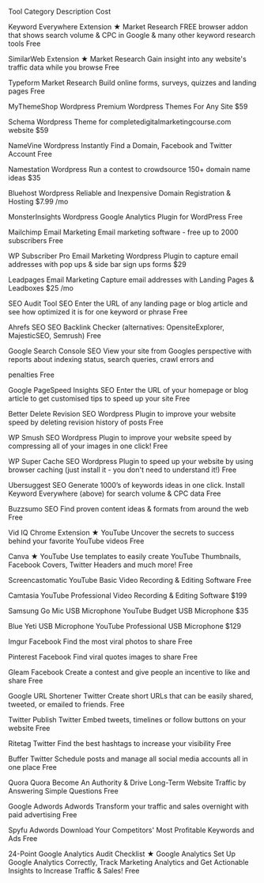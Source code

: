 Tool	Category	Description	Cost

Keyword Everywhere Extension ★	Market Research	FREE browser addon that shows search volume & CPC in Google & many other keyword research tools	Free 

SimilarWeb Extension ★ 	Market Research	Gain insight into any website's traffic data while you browse	Free

Typeform	Market Research	Build online forms, surveys, quizzes and landing pages	Free 

MyThemeShop	Wordpress	Premium Wordpress Themes For Any Site	$59

Schema	Wordpress	Theme for completedigitalmarketingcourse.com website	$59

NameVine	Wordpress	Instantly Find a Domain, Facebook and Twitter Account	Free 

Namestation	Wordpress	Run a contest to crowdsource 150+ domain name ideas 	$35

Bluehost	Wordpress	Reliable and Inexpensive Domain Registration & Hosting	$7.99 /mo

MonsterInsights	Wordpress	Google Analytics Plugin for WordPress	Free 

Mailchimp	Email Marketing	Email marketing software - free up to 2000 subscribers	Free 

WP Subscriber Pro	Email Marketing	Wordpress Plugin to capture email addresses with pop ups & side bar sign ups forms	$29

Leadpages	Email Marketing	Capture email addresses with Landing Pages & Leadboxes	$25 /mo

SEO Audit Tool	SEO	Enter the URL of any landing page or blog article and see how optimized it is for one keyword or phrase	Free 

Ahrefs	SEO	SEO Backlink Checker (alternatives: OpensiteExplorer, MajesticSEO, Semrush)	Free 

Google Search Console	SEO	View your site from Googles perspective with reports about indexing status, search queries, crawl errors and 

penalties	Free 

Google PageSpeed Insights	SEO	Enter the URL of your homepage or blog article to get customised tips to speed up your site	Free 

Better Delete Revision	SEO	Wordpress Plugin to improve your website speed by deleting revision history of posts	Free 

WP Smush	SEO	Wordpress Plugin to improve your website speed by compressing all of your images in one click!	Free 

WP Super Cache	SEO	Wordpress Plugin to speed up your website by using browser caching (just install it - you don't need to understand it!)	Free 

Ubersuggest 	SEO	Generate 1000’s of keywords ideas in one click. Install Keyword Everywhere (above) for search volume & CPC data	Free 

Buzzsumo	SEO	Find proven content ideas & formats from around the web	Free 

Vid IQ Chrome Extension ★	YouTube	Uncover the secrets to success behind your favorite YouTube videos	Free 

Canva ★	YouTube	Use templates to easily create YouTube Thumbnails, Facebook Covers, Twitter Headers and much more! 	Free 

Screencastomatic	YouTube	Basic Video Recording & Editing Software	Free

Camtasia	YouTube	Professional Video Recording & Editing Software	$199

Samsung Go Mic USB Microphone	YouTube	Budget USB Microphone	$35

Blue Yeti USB Microphone	YouTube	Professional USB Microphone	$129

Imgur	Facebook	Find the most viral photos to share	Free

Pinterest	Facebook	Find viral quotes images to share	Free

Gleam	Facebook	Create a contest and give people an incentive to like and share	Free

Google URL Shortener	Twitter	Create short URLs that can be easily shared, tweeted, or emailed to friends.	Free

Twitter Publish	Twitter	Embed tweets, timelines or follow buttons on your website	Free

Ritetag	Twitter	Find the best hashtags to increase your visibility	Free

Buffer 	Twitter	Schedule posts and manage all social media accounts all in one place	Free

Quora	Quora	Become An Authority & Drive Long-Term Website Traffic by Answering Simple Questions	Free

Google Adwords	Adwords	Transform your traffic and sales overnight with paid advertising	Free


Spyfu	Adwords	Download Your Competitors' Most Profitable Keywords and Ads	Free

24-Point Google Analytics Audit Checklist ★	Google Analytics	Set Up Google Analytics Correctly, Track Marketing Analytics and Get Actionable 
Insights to Increase Traffic & Sales!	Free